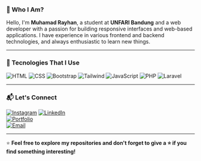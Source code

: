 

### 🌟 Who I Am?
Hello, I'm **Muhamad Rayhan**, a student at **UNFARI Bandung** and a web developer with a passion for building responsive interfaces and web-based applications. I have experience in various frontend and backend technologies, and always enthusiastic to learn new things.

---

### 🚀 Tecnologies That I Use

![HTML](https://img.shields.io/badge/-HTML-E34F26?logo=html5&logoColor=white&style=flat)
![CSS](https://img.shields.io/badge/-CSS-1572B6?logo=css3&logoColor=white&style=flat)
![Bootstrap](https://img.shields.io/badge/-Bootstrap-7952B3?logo=bootstrap&logoColor=white&style=flat)
![Tailwind](https://img.shields.io/badge/-Tailwind%20CSS-06B6D4?logo=tailwindcss&logoColor=white&style=flat)
![JavaScript](https://img.shields.io/badge/-JavaScript-F7DF1E?logo=javascript&logoColor=black&style=flat)
![PHP](https://img.shields.io/badge/-PHP-777BB4?logo=php&logoColor=white&style=flat)
![Laravel](https://img.shields.io/badge/-Laravel-FF2D20?logo=laravel&logoColor=white&style=flat)

---

### 📬 Let's Connect  

[![Instagram](https://img.shields.io/badge/-Instagram-E4405F?logo=instagram&logoColor=white&style=flat)](https://www.instagram.com/muhamadrayhan23_/profilecard/?igsh=YjR4ZWVqZGF4bGVs)
[![LinkedIn](https://img.shields.io/badge/-LinkedIn-0A66C2?logo=linkedin&logoColor=white&style=flat)](https://www.linkedin.com/in/muhamad-rayhan-fadillah-89098a30b?utm_source=share&utm_campaign=share_via&utm_content=profile&utm_medium=android_app&fbclid=PAY2xjawG3b1RleHRuA2FlbQIxMQABpr_MNeVV1AKiRmIAIE2QPUjrfwhdGSaa1tjhg-akqB-sTq0VUN4j4r1gqQ_aem_m-dDgNwrWl2UoXNC03Jeow)  
[![Portfolio](https://img.shields.io/badge/-Portfolio-000000?logo=google-chrome&logoColor=white&style=flat)](https://si-stmikjabar23.id/Rayhan/?#)  
[![Email](https://img.shields.io/badge/-Email-D14836?logo=gmail&logoColor=white&style=flat)](mailto:rayhanfaidasa023@gmail.com)  

---

⭐ **Feel free to explore my repositories and don't forget to give a ⭐ if you find something interesting!**

